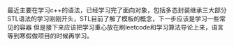 最近主要在学习c++的语法，已经学习完了面向对象，包括多态封装继承三大部分
STL语法的学习刚刚开头，STL目前了解了模板的概念，下一步应该是学习一些常见的容器
但是接下来应该把学习重心放在刷leetcode和学习算法导论上来，语言等到寒假做项目的时候再学习。
